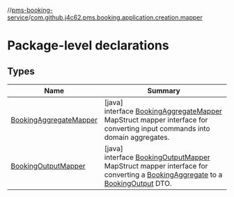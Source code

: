 //[pms-booking-service](../../index.md)/[com.github.j4c62.pms.booking.application.creation.mapper](index.md)

# Package-level declarations

## Types

| Name | Summary |
|---|---|
| [BookingAggregateMapper](-booking-aggregate-mapper/index.md) | [java]<br>interface [BookingAggregateMapper](-booking-aggregate-mapper/index.md)<br>MapStruct mapper interface for converting input commands into domain aggregates. |
| [BookingOutputMapper](-booking-output-mapper/index.md) | [java]<br>interface [BookingOutputMapper](-booking-output-mapper/index.md)<br>MapStruct mapper interface for converting a [BookingAggregate](../com.github.j4c62.pms.booking.domain.aggregate/-booking-aggregate/index.md) to a [BookingOutput](../com.github.j4c62.pms.booking.domain.driver.output/-booking-output/index.md) DTO. |